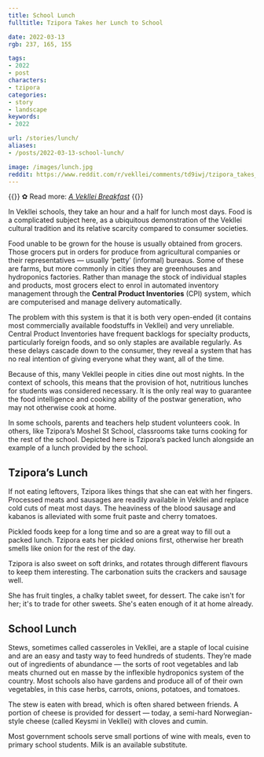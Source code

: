 ```yaml
---
title: School Lunch
fulltitle: Tzipora Takes her Lunch to School

date: 2022-03-13
rgb: 237, 165, 155

tags:
- 2022
- post
characters:
- tzipora
categories:
- story
- landscape
keywords:
- 2022

url: /stories/lunch/
aliases:
- /posts/2022-03-13-school-lunch/

image: /images/lunch.jpg
reddit: https://www.reddit.com/r/vekllei/comments/td9iwj/tzipora_takes_her_lunch_to_school/
---
```


{{<note link>}}
✿ Read more: *[A Vekllei Breakfast](/posts/2021-05-09-breakfast/)*
{{</note>}}

In Vekllei schools, they take an hour and a half for lunch most days. Food is a complicated subject here, as a ubiquitous demonstration of the Vekllei cultural tradition and its relative scarcity compared to consumer societies.

Food unable to be grown for the house is usually obtained from grocers. Those grocers put in orders for produce from agricultural companies or their representatives — usually ‘petty’ (informal) bureaus. Some of these are farms, but more commonly in cities they are greenhouses and hydroponics factories. Rather than manage the stock of individual staples and products, most grocers elect to enrol in automated inventory management through the **Central Product Inventories** (CPI) system, which are computerised and manage delivery automatically.

The problem with this system is that it is both very open-ended (it contains most commercially available foodstuffs in Vekllei) and very unreliable. Central Product Inventories have frequent backlogs for specialty products, particularly foreign foods, and so only staples are available regularly. As these delays cascade down to the consumer, they reveal a system that has no real intention of giving everyone what they want, all of the time.

Because of this, many Vekllei people in cities dine out most nights. In the context of schools, this means that the provision of hot, nutritious lunches for students was considered necessary. It is the only real way to guarantee the food intelligence and cooking ability of the postwar generation, who may not otherwise cook at home.

In some schools, parents and teachers help student volunteers cook. In others, like Tzipora’s Moshel St School, classrooms take turns cooking for the rest of the school. Depicted here is Tzipora’s packed lunch alongside an example of a lunch provided by the school.

## Tzipora’s Lunch

If not eating leftovers, Tzipora likes things that she can eat with her fingers. Processed meats and sausages are readily available in Vekllei and replace cold cuts of meat most days. The heaviness of the blood sausage and kabanos is alleviated with some fruit paste and cherry tomatoes.

Pickled foods keep for a long time and so are a great way to fill out a packed lunch. Tzipora eats her pickled onions first, otherwise her breath smells like onion for the rest of the day.

Tzipora is also sweet on soft drinks, and rotates through different flavours to keep them interesting. The carbonation suits the crackers and sausage well.

She has fruit tingles, a chalky tablet sweet, for dessert. The cake isn't for her; it's to trade for other sweets. She's eaten enough of it at home already.

## School Lunch

Stews, sometimes called casseroles in Vekllei, are a staple of local cuisine and are an easy and tasty way to feed hundreds of students. They’re made out of ingredients of abundance — the sorts of root vegetables and lab meats churned out en masse by the inflexible hydroponics system of the country. Most schools also have gardens and produce all of of their own vegetables, in this case herbs, carrots, onions, potatoes, and tomatoes.

The stew is eaten with bread, which is often shared between friends. A portion of cheese is provided for dessert — today, a semi-hard Norwegian-style cheese (called Keysmi in Vekllei) with cloves and cumin.

Most government schools serve small portions of wine with meals, even to primary school students. Milk is an available substitute.

<style>
.collapsible-menu-wrapper {
	display: none;
}
</style>